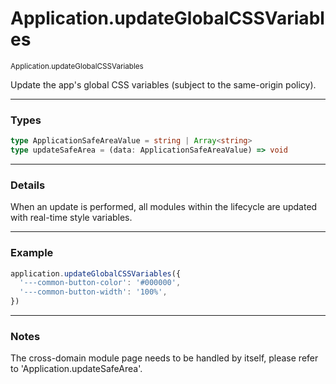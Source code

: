# Application.updateGlobalCSSVariables

<small>Application.updateGlobalCSSVariables</small>

Update the app's global CSS variables (subject to the same-origin policy).

---

<h3>Types</h3>

```ts
type ApplicationSafeAreaValue = string | Array<string>
type updateSafeArea = (data: ApplicationSafeAreaValue) => void
```

---

<h3>Details</h3>

When an update is performed, all modules within the lifecycle are updated with real-time style variables.

---

<h3>Example</h3>

```ts
application.updateGlobalCSSVariables({
  '---common-button-color': '#000000',
  '---common-button-width': '100%',
})
```

---

<h3>Notes</h3>

The cross-domain module page needs to be handled by itself, please refer to 'Application.updateSafeArea'.
